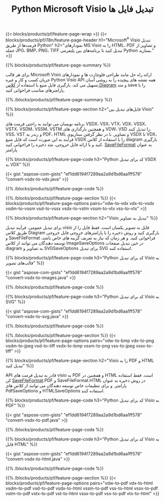 ﻿---
title: Python Microsoft Visio تبدیل فایل ها
url: /fa/python-java/conversion/
description: تبدیل فرمت‌های Microsoft Visio VSDX VSX VDX VTX VSSX VSTX VSDM VSTM VSSM VDW VSD VST VSS به تصاویر HTML و PDF با چند خط کد Python
---
{{< blocks/products/pf/feature-page-wrap >}}
{{< blocks/products/pf/i18n/feature-page-header h1="Microsoft<sup>&reg;</sup> Visio تبدیل فرمت‌ها از طریق Python" h2="نمودارهای MS Visio را به HTML، PDF و تصاویر از جمله JPG، BMP، PNG، TIFF تبدیل کنید تا برنامه‌های بین پلتفرمی Python بسازید." >}}

{{% blocks/products/pf/feature-page-summary %}}

برای هر قالب Microsoft Visio ارائه راه حل مانند طراحی فلوچارت ها و نمودارهای جریان کسب و کار و غیره Python Visio API همه نقشه های پیچیده را به روشی آسان تسهیل می کند. بارگیری فایل منبع با استفاده از [کلاس Diagram](https://apireference.aspose.com/diagram/python-java/asposediagram.api/Diagram) و متد save را با پارامترهای مناسب فراخوانی کنید.

{{% /blocks/products/pf/feature-page-summary %}}

{{% blocks/products/pf/feature-page-section h2="فایل‌های تبدیل بین Visio" %}}

برنامه نویسان می توانند به راحتی فرمت های VSDX، VSX، VTX، VDX، VSSX، VSTX، VSDM، VSSM، VSTM و همچنین بارگذاری های VDW، VSD را تبدیل کنند. VSS، VST و رندر به PDF، HTML و تصاویر. با در نظر گرفتن سناریوی VSDX تا VDX، فرآیند به این صورت است که فایل منبع VSDX را با استفاده از کلاس diagram بارگیری کنید و با ارائه فایل خروجی، متد ذخیره را فراخوانی کنید. [SaveFileFormat](https://apireference.aspose.com/diagram/python-java/asposediagram.api/SaveFileFormat) به عنوان پارامتر 

{{% blocks/products/pf/feature-page-code h3="Python کد برای تبدیل VSDX به VDX" %}}

{{< gist "aspose-com-gists" "ef1dd6194f7289aa2a9d1bd6aa1ff578" "convert-vsdx-to-vdx.java" >}}

{{% /blocks/products/pf/feature-page-code %}}

{{% /blocks/products/pf/feature-page-section %}}
{{< blocks/products/pf/feature-page-options pairs="vdw-to-vdx vdx-to-vsdx vsdm-to-vssm vsd-to-vssx vsdx-to-vstm vssm-to-vtx vss-to-vtx" >}}

{{% blocks/products/pf/feature-page-section h2="Visio تبدیل به تصاویر" %}}

برای تبدیل عمومی، فرآیند تبدیل visio فایل به تصویر یکسان است. فقط فایل را از طریق کلاس Diagram بارگیری کنید و روش ذخیره را با پارامترهای خروجی فایل خروجی و SaveFileFormat فراخوانی کنید. و هر زمان که نیاز به تعریف گزینه های خاص باشد، توسعه دهندگان می توانند از کلاس ImageSaveOptions در حین تبدیل صفحات diagram به تصاویر و SVGSaveOptions برای تبدیل SVG استفاده کنند.

{{% blocks/products/pf/feature-page-code h3="Python کد برای تبدیل Visio به قالب‌های تصویر" %}}

{{< gist "aspose-com-gists" "ef1dd6194f7289aa2a9d1bd6aa1ff578" "convert-vsdx-to-images.java" >}}

{{% /blocks/products/pf/feature-page-code %}}

{{% blocks/products/pf/feature-page-code h3="Python کد برای تبدیل Visio به SVG" %}}

{{< gist "aspose-com-gists" "ef1dd6194f7289aa2a9d1bd6aa1ff578" "convert-vsdx-to-svg.java" >}}

{{% /blocks/products/pf/feature-page-code %}}

{{% /blocks/products/pf/feature-page-section %}}
{{< blocks/products/pf/feature-page-options pairs="vdw-to-bmp vdx-to-png vsdm-to-jpeg vsd-to-tiff vsdx-to-bmp vssm-to-png vss-to-jpeg vssx-to-tiff" >}}

{{% blocks/products/pf/feature-page-section h2="Visio را به PDF و HTML تبدیل کنید" %}}

API قادر به تبدیل فرمت های visio به PDF و همچنین در HTML است. فقط استفاده کن [SaveFileFormat](https://apireference.aspose.com/diagram/python-java/asposediagram.api/SaveFileFormat).PDF و SaveFileFormat.HTML در روش ذخیره به عنوان پارامتر. و برای تنظیمات خاص توسعه دهندگان می توانند از کلاس های PdfSaveOptions و HTMLSaveOptions استفاده کنند.

{{% blocks/products/pf/feature-page-code h3="Python کد برای تبدیل Visio به PDF" %}}

{{< gist "aspose-com-gists" "ef1dd6194f7289aa2a9d1bd6aa1ff578" "convert-vsdx-to-pdf.java" >}}

{{% /blocks/products/pf/feature-page-code %}}

{{% blocks/products/pf/feature-page-code h3="Python کد برای تبدیل Visio به فایل HTML" %}}

{{< gist "aspose-com-gists" "ef1dd6194f7289aa2a9d1bd6aa1ff578" "convert-vsdx-to-html.java" >}}

{{% /blocks/products/pf/feature-page-code %}}

{{% /blocks/products/pf/feature-page-section %}}
{{< blocks/products/pf/feature-page-options pairs="vdw-to-pdf vdx-to-html vsdm-to-pdf vsd-to-pdf vsdx-to-html vssm-to-pdf vss-to-html vssx-to-pdf vstm-to-pdf vstx-to-pdf vst-to-html vssx-to-pdf vsx-to-pdf vtx-to-html" >}}